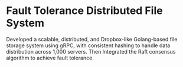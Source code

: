 # Fault Tolerance Distributed File System
Developed a scalable, distributed, and Dropbox-like Golang-based file storage system using gRPC, with consistent hashing to handle data distribution across 1,000 servers. Then Integrated the Raft consensus algorithm to achieve fault tolerance.
